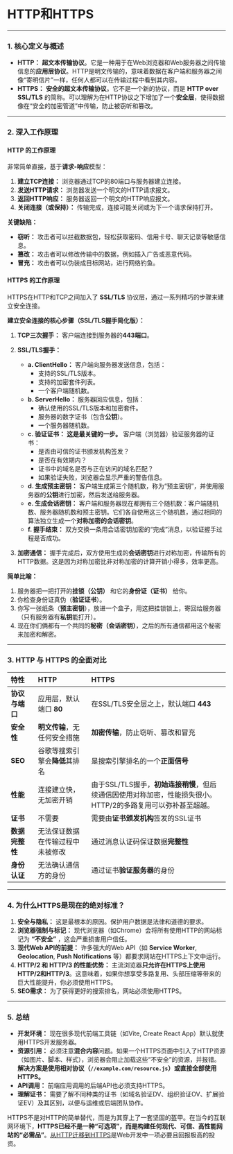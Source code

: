 # HTTP和HTTPS

---

### 1. 核心定义与概述

*   **HTTP：** **超文本传输协议**。它是一种用于在Web浏览器和Web服务器之间传输信息的**应用层协议**。HTTP是明文传输的，意味着数据在客户端和服务器之间像“寄明信片”一样，任何人都可以在传输过程中看到其内容。
*   **HTTPS：** **安全的超文本传输协议**。它不是一个新的协议，而是 **HTTP over SSL/TLS** 的简称。可以理解为在HTTP协议之下增加了一个**安全层**，使得数据像在“安全的加密管道”中传输，防止被窃听和篡改。

---

### 2. 深入工作原理

#### HTTP 的工作原理
非常简单直接，基于**请求-响应**模型：
1.  **建立TCP连接：** 浏览器通过TCP的80端口与服务器建立连接。
2.  **发送HTTP请求：** 浏览器发送一个明文的HTTP请求报文。
3.  **返回HTTP响应：** 服务器返回一个明文的HTTP响应报文。
4.  **关闭连接（或保持）：** 传输完成，连接可能关闭或为下一个请求保持打开。

**关键缺陷：**
*   **窃听：** 攻击者可以拦截数据包，轻松获取密码、信用卡号、聊天记录等敏感信息。
*   **篡改：** 攻击者可以修改传输中的数据，例如插入广告或恶意代码。
*   **冒充：** 攻击者可以伪装成目标网站，进行网络钓鱼。

#### HTTPS 的工作原理
HTTPS在HTTP和TCP之间加入了 **SSL/TLS** 协议层，通过一系列精巧的步骤来建立安全连接。

**建立安全连接的核心步骤（SSL/TLS握手简化版）：**

1.  **TCP三次握手：** 客户端连接到服务器的**443端口**。
2.  **SSL/TLS握手：**
    *   **a. ClientHello：** 客户端向服务器发送信息，包括：
        *   支持的SSL/TLS版本。
        *   支持的加密套件列表。
        *   一个客户端随机数。
    *   **b. ServerHello：** 服务器回应信息，包括：
        *   确认使用的SSL/TLS版本和加密套件。
        *   服务器的数字证书（包含**公钥**）。
        *   一个服务器随机数。
    *   **c. 验证证书：** **这是最关键的一步。** 客户端（浏览器）验证服务器的证书：
        *   是否由可信的证书颁发机构签发？
        *   是否在有效期内？
        *   证书中的域名是否与正在访问的域名匹配？
        *   如果验证失败，浏览器会显示严重的警告信息。
    *   **d. 生成预主密钥：** 客户端生成第三个随机数，称为“预主密钥”，并使用服务器的**公钥**进行加密，然后发送给服务器。
    *   **e. 生成会话密钥：** 客户端和服务器现在都拥有三个随机数：客户端随机数、服务器随机数和预主密钥。它们各自使用这三个随机数，通过相同的算法独立生成一个**对称加密的会话密钥**。
    *   **f. 握手结束：** 双方交换一条用会话密钥加密的“完成”消息，以验证握手过程是否成功。

3.  **加密通信：** 握手完成后，双方使用生成的**会话密钥**进行对称加密，传输所有的HTTP数据。这是因为对称加密比非对称加密的计算开销小得多，效率更高。

**简单比喻：**
1.  服务器把一把打开的**挂锁（公钥）** 和它的**身份证（证书）** 给你。
2.  你检查身份证真伪（**验证证书**）。
3.  你写一张纸条（**预主密钥**），放进一个盒子，用这把挂锁锁上，寄回给服务器（只有服务器有**私钥**能打开）。
4.  现在你们俩都有一个共同的**秘密（会话密钥）**，之后的所有通信都用这个秘密来加密和解密。

---

### 3. HTTP 与 HTTPS 的全面对比

| 特性 | HTTP | HTTPS |
| :--- | :--- | :--- |
| **协议与端口** | 应用层，默认端口 **80** | 在SSL/TLS安全层之上，默认端口 **443** |
| **安全性** | **明文传输**，无任何安全措施 | **加密传输**，防止窃听、篡改和冒充 |
| **SEO** | 谷歌等搜索引擎会**降低**其排名 | 是搜索引擎排名的一个**正面信号** |
| **性能** | 连接建立快，无加密开销 | 由于SSL/TLS握手，**初始连接稍慢**，但后续通信因使用对称加密，性能损失很小。HTTP/2的多路复用可以弥补甚至超越。 |
| **证书** | 不需要 | 需要由**证书颁发机构**签发的SSL证书 |
| **数据完整性** | 无法保证数据在传输过程中未被修改 | 通过消息认证码保证数据**完整性** |
| **身份认证** | 无法确认通信方的身份 | 通过证书**验证服务器**的身份 |

---

### 4. 为什么HTTPS是现在的绝对标准？

1.  **安全与隐私：** 这是最根本的原因。保护用户数据是法律和道德的要求。
2.  **浏览器强制与标记：** 现代浏览器（如Chrome）会将所有使用HTTP的网站标记为 **“不安全”** ，这会严重损害用户信任。
3.  **现代Web API的前提：** 许多强大的Web API（如 **Service Worker**, **Geolocation**, **Push Notifications** 等）都要求网站在HTTPS上下文中运行。
4.  **HTTP/2 和 HTTP/3 的性能优势：** 主流浏览器**只允许在HTTPS上使用HTTP/2和HTTP/3**。这意味着，如果你想享受多路复用、头部压缩等带来的巨大性能提升，你必须使用HTTPS。
5.  **SEO需求：** 为了获得更好的搜索排名，网站必须使用HTTPS。

---

### 5. 总结

*   **开发环境：** 现在很多现代前端工具链（如Vite, Create React App）默认就使用HTTPS开发服务器。
*   **资源引用：** 必须注意**混合内容**问题。如果一个HTTPS页面中引入了HTTP资源（如图片、脚本、样式），浏览器会阻止加载这些“不安全”的资源，并报错。**解决方案是使用相对协议（`//example.com/resource.js`）或直接全部使用HTTPS。**
*   **API调用：** 前端应用调用的后端API也必须支持HTTPS。
*   **理解证书：** 需要了解不同种类的证书（如域名验证DV、组织验证OV、扩展验证EV）及其区别，以便与运维或后端团队协作。


HTTPS不是对HTTP的简单替代，而是为其穿上了一套坚固的盔甲。在当今的互联网环境下，**HTTPS已经不是一种“可选项”，而是构建任何现代、可信、高性能网站的“必需品”**。[从HTTP迁移到HTTPS](./从HTTP迁移到HTTPS.md)是Web开发中一项必要且回报极高的投资。